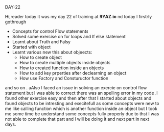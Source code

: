 DAY-22

Hi,reader today it was my day 22 of training at **RYAZ.io** nd today I firstrly gothrough

* Concepts for control Flow statements
* Solved some exercise on for loops and If else statement
* Learnt about Truth and Falsy 
* Started with object
* Learnt various new this about objeects:
   * How to create object 
   * How to create multiple objects inside objects
   * How to created function inside an objects
   * How to add key prperties after declearning an object
   * How use Factory and Constuructor function

and so on . aAlso I faced an issue in solving an exercie on control flow statement but I was able to correct  there was an spelling error in my code .I found other exercise easy and then after that I started about objects and found objects to be intresting and execitefull as some concepts were new to me like calling function which is another function inside an object but I took me some time be understand some concepts fully properly due to thst I was not able to complete that part and I will be doing it and next part in next days.